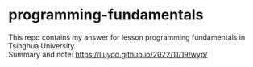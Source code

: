 # programming-fundamentals
This repo contains my answer for lesson programming fundamentals in Tsinghua University.  
Summary and note: https://liuydd.github.io/2022/11/19/wyp/
